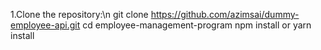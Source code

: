 1.Clone the repository:\n
git clone https://github.com/azimsai/dummy-employee-api.git
cd employee-management-program
npm install
or
yarn install
